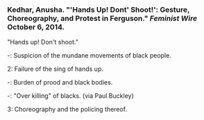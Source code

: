 ### Kedhar, Anusha. "'Hands Up! Dont' Shoot!': Gesture, Choreography, and Protest in Ferguson." _Feminist Wire_ October 6, 2014.

"Hands up! Don't shoot."  

-: Suspicion of the mundane movements of black people.  

2: Failure of the sing of hands up.  

-: Burden of prood and black bodies.  

-: "Over killing" of blacks. (via Paul Buckley)

3: Choreography and the policing thereof.  

<a name= "Kerman, 1985"></a>

